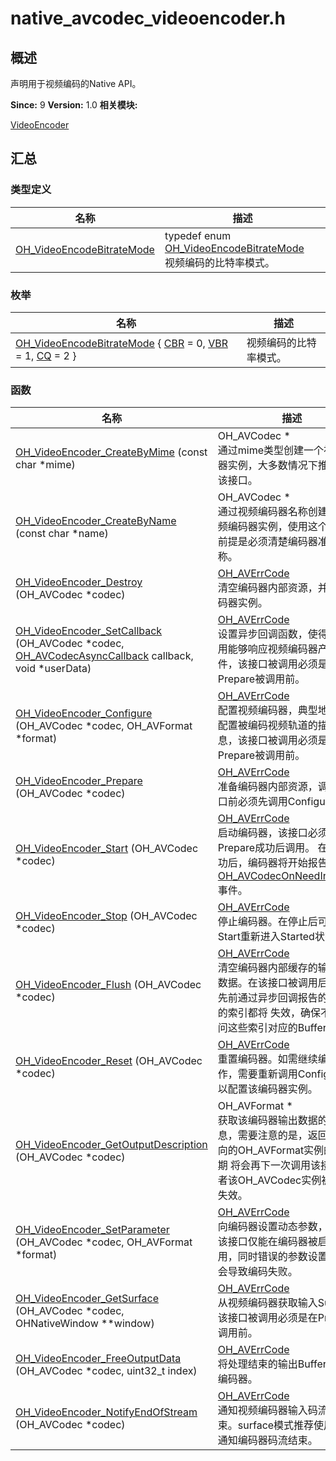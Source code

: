 # native_avcodec_videoencoder.h


## 概述

声明用于视频编码的Native API。

**Since:**
9
**Version:**
1.0
**相关模块:**

[VideoEncoder](_video_encoder.md)


## 汇总


### 类型定义

  | 名称 | 描述 | 
| -------- | -------- |
| [OH_VideoEncodeBitrateMode](_video_encoder.md#ohvideoencodebitratemode) | typedef enum [OH_VideoEncodeBitrateMode](_video_encoder.md#ohvideoencodebitratemode)<br/>视频编码的比特率模式。  | 


### 枚举

  | 名称 | 描述 | 
| -------- | -------- |
| [OH_VideoEncodeBitrateMode](_video_encoder.md#ohvideoencodebitratemode) { [CBR](_video_encoder.md#ggae5aed6bb1e318f7fc489a7cb859578e1adb1ecf549b5c6f145b2aff320909c70e) = 0, [VBR](_video_encoder.md#ggae5aed6bb1e318f7fc489a7cb859578e1a5cd8a75942875437b0216e7e61693596) = 1, [CQ](_video_encoder.md#ggae5aed6bb1e318f7fc489a7cb859578e1a3714c38a79124f71d2ec3fa8f9c03bc4) = 2 } | 视频编码的比特率模式。  | 


### 函数

  | 名称 | 描述 | 
| -------- | -------- |
| [OH_VideoEncoder_CreateByMime](_video_encoder.md#ohvideoencodercreatebymime) (const char \*mime) | OH_AVCodec \*<br/>通过mime类型创建一个视频编码器实例，大多数情况下推荐使用该接口。  | 
| [OH_VideoEncoder_CreateByName](_video_encoder.md#ohvideoencodercreatebyname) (const char \*name) | OH_AVCodec \*<br/>通过视频编码器名称创建一个视频编码器实例，使用这个接口的前提是必须清楚编码器准确的名称。  | 
| [OH_VideoEncoder_Destroy](_video_encoder.md#ohvideoencoderdestroy) (OH_AVCodec \*codec) | [OH_AVErrCode](_core.md#ohaverrcode)<br/>清空编码器内部资源，并销毁编码器实例。  | 
| [OH_VideoEncoder_SetCallback](_video_encoder.md#ohvideoencodersetcallback) (OH_AVCodec \*codec, [OH_AVCodecAsyncCallback](_o_h___a_v_codec_async_callback.md) callback, void \*userData) | [OH_AVErrCode](_core.md#ohaverrcode)<br/>设置异步回调函数，使得你的应用能够响应视频编码器产生的事件，该接口被调用必须是在Prepare被调用前。  | 
| [OH_VideoEncoder_Configure](_video_encoder.md#ohvideoencoderconfigure) (OH_AVCodec \*codec, OH_AVFormat \*format) | [OH_AVErrCode](_core.md#ohaverrcode)<br/>配置视频编码器，典型地，需要配置被编码视频轨道的描述信息，该接口被调用必须是在Prepare被调用前。  | 
| [OH_VideoEncoder_Prepare](_video_encoder.md#ohvideoencoderprepare) (OH_AVCodec \*codec) | [OH_AVErrCode](_core.md#ohaverrcode)<br/>准备编码器内部资源，调用该接口前必须先调用Configure接口。  | 
| [OH_VideoEncoder_Start](_video_encoder.md#ohvideoencoderstart) (OH_AVCodec \*codec) | [OH_AVErrCode](_core.md#ohaverrcode)<br/>启动编码器，该接口必须在已经Prepare成功后调用。 在启动成功后，编码器将开始报告[OH_AVCodecOnNeedInputData](_codec_base.md#ohavcodeconneedinputdata)事件。  | 
| [OH_VideoEncoder_Stop](_video_encoder.md#ohvideoencoderstop) (OH_AVCodec \*codec) | [OH_AVErrCode](_core.md#ohaverrcode)<br/>停止编码器。在停止后可通过Start重新进入Started状态。  | 
| [OH_VideoEncoder_Flush](_video_encoder.md#ohvideoencoderflush) (OH_AVCodec \*codec) | [OH_AVErrCode](_core.md#ohaverrcode)<br/>清空编码器内部缓存的输入输出数据。在该接口被调用后，所有先前通过异步回调报告的Buffer的索引都将 失效，确保不要再访问这些索引对应的Buffers。  | 
| [OH_VideoEncoder_Reset](_video_encoder.md#ohvideoencoderreset) (OH_AVCodec \*codec) | [OH_AVErrCode](_core.md#ohaverrcode)<br/>重置编码器。如需继续编码工作，需要重新调用Configure接口以配置该编码器实例。  | 
| [OH_VideoEncoder_GetOutputDescription](_video_encoder.md#ohvideoencodergetoutputdescription) (OH_AVCodec \*codec) | OH_AVFormat \*<br/>获取该编码器输出数据的描述信息，需要注意的是，返回值所指向的OH_AVFormat实例的生命周期 将会再下一次调用该接口时或者该OH_AVCodec实例被销毁时失效。  | 
| [OH_VideoEncoder_SetParameter](_video_encoder.md#ohvideoencodersetparameter) (OH_AVCodec \*codec, OH_AVFormat \*format) | [OH_AVErrCode](_core.md#ohaverrcode)<br/>向编码器设置动态参数，注意：该接口仅能在编码器被启动后调用，同时错误的参数设置，可能会导致编码失败。  | 
| [OH_VideoEncoder_GetSurface](_video_encoder.md#ohvideoencodergetsurface) (OH_AVCodec \*codec, OHNativeWindow \*\*window) | [OH_AVErrCode](_core.md#ohaverrcode)<br/>从视频编码器获取输入Surface， 该接口被调用必须是在Prepare被调用前。  | 
| [OH_VideoEncoder_FreeOutputData](_video_encoder.md#ohvideoencoderfreeoutputdata) (OH_AVCodec \*codec, uint32_t index) | [OH_AVErrCode](_core.md#ohaverrcode)<br/>将处理结束的输出Buffer交还给编码器。  | 
| [OH_VideoEncoder_NotifyEndOfStream](_video_encoder.md#ohvideoencodernotifyendofstream) (OH_AVCodec \*codec) | [OH_AVErrCode](_core.md#ohaverrcode)<br/>通知视频编码器输入码流已结束。surface模式推荐使用该接口通知编码器码流结束。  | 
